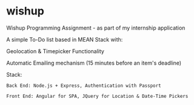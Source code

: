 # wishup

Wishup Programming Assignment - as part of my internship application

A simple To-Do list based in MEAN Stack with:

  Geolocation & Timepicker Functionality

  Automatic Emailing mechanism (15 minutes before an item's deadline)

Stack:

    Back End: Node.js + Express, Authentication with Passport

    Front End: Angular for SPA, JQuery for Location & Date-Time Pickers
